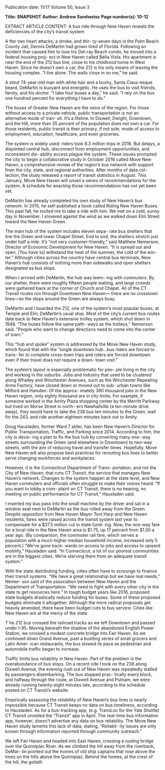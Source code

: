 Publication date: 11/17
Volume 50, Issue 3

**Title: SNAPSHOT**
**Author: Andrew Sandweiss**
**Page number(s): 10-12**

EXTRACT ARTICLE CONTENT:
A bus ride through New Haven reveals the deficiencies of the city’s transit system

A
fter two heart attacks, a stroke, and thir-
ty-seven days in the Palm Beach County Jail, 
Dennis DeMartin had grown tired of Florida. 
Following an incident that caused him to lose his Del-ray Beach condo, he moved into a federal housing proj-
ect in New Haven called Bella Vista. His apartment is 
near the end of the 212 bus line, close to his childhood 
home in West Haven. Since he doesn’t own a car, the 
212 is his only means of leaving the housing complex. “I 
live alone. The walls close in on me,” he said. 

A stout 74-year-old man with white hair and a bushy, 
Santa Claus-esque beard, DeMartin is buoyant and 
energetic. He uses the bus to visit friends, family, and 
his doctor. “I take four buses a day,” he said. “I rely on 
the bus one hundred percent for everything I have to 
do.”

The buses of Greater New Haven are the veins of the 
region. For those without access to a private vehicle, 
public transportation is not an alternative mode of tran-
sit. It’s a lifeline. In Dixwell, Dwight, Downtown, and 
the Hill, more than 35 percent of the population does 
not own a car.  For those residents, public transit is their 
primary, if not sole, mode of access to employment, 
education, healthcare, and even groceries.

The system is widely used: riders took 8.3 million trips 
in 2016. But delays, a disjointed central hub, disconnect 
from employment opportunities, and inconsistent dis-
ability access plague the system. These issues prompted 
the city to begin a collaborative study in October 2016 
called Move New Haven, a comprehensive review of 
the region’s bus network with support from the city, 
state, and regional authorities. After months of data col-
lection, the study released a report of transit statistics in 
August. This January, Move New Haven will unveil a 
series of recommendations for the system. A schedule 
for enacting those recommendations has not yet been 
set.

DeMartin has already completed his own study of 
New Haven’s bus network. In 2015, he self-published a 
book called Riding New Haven Buses. This past fall, he 
invited me to take a ride with him. We met on a cold, 
sunny day in November. I shivered against the wind 
as we walked down Elm Street toward the New Haven 
Green.

The main hub of the system includes eleven sepa-
rate bus shelters that line the Green and lower Chapel 
Street. End to end, the shelters stretch just under half 
a mile. It’s “not very customer-friendly,” said Matthew 
Nemerson, Director of Economic Development for 
New Haven. “It is spread out and open. [You have to] 
withstand the heat of the summer, the cold of the win-
ter.” Although cities across the country have central bus 
terminals, New Haven’s hub consists of nothing more 
than sidewalks and open shelters designated as bus 
stops.

When I arrived with DeMartin, the hub was teem-
ing with commuters. By our shelter, there were roughly 
fifteen people waiting, and large crowds were gathered 
back at the corner of Church and Chapel. All of the CT 
Transit routes run through Downtown New Haven—
there are no crosstown lines—so the stops around the 
Green are always busy.

DeMartin and I boarded the 212, one of the system’s 
most popular buses, at Temple and Elm, DeMartin’s 
usual stop. Most of the city’s current bus routes date 
back to New Haven’s extensive trolley system, which 
shut down in 1948. “The buses follow the same path-
ways as the trolleys,” Nemerson said. “People who want 
to change directions need to come into the center of 
town.”

This “hub and spoke” system is addressed by the 
Move New Haven study, which found that with the 
“single downtown hub…bus riders are forced to trans-
fer to complete cross-town trips and riders are forced 
downtown even if their travel does not require a down-
town visit.”

The system’s layout is especially problematic for peo-
ple living in the city and working in the suburbs. Jobs 
and industry that used to be clustered along Whalley and 
Winchester Avenues, such as the Winchester Repeating 
Arms Factory, have closed down or moved out to sub-
urban towns like Milford and Hamden. Of the approx-
imately 380 thousand jobs in the New Haven region, 
only eighty thousand are in city limits. For example, if 
someone worked in the Amity Plaza shopping center by 
the Merritt Parkway but lived on Morse Street in north-
ern Newhallville (a ten-minute drive away), they would 
have to take the 238 bus ten minutes to the Green, wait 
for the 243, and ride another eighteen minutes back out 
to Amity.

Doug Hausladen, former Ward 7 alder, has been New 
Haven’s Director for Public Transportation, Traffic, and 
Parking since 2014. According to him, the city is devis-
ing a plan to fix the bus hub by converting many one-
way streets surrounding the Green (and elsewhere in 
Downtown) to two-way streets, with the aim of reducing 
travel and transfer times. Hopefully, Move New Haven 
will also propose best practices for rerouting bus lines to 
better serve changing workforces and workplaces.

However, it is the Connecticut Department of Trans-
portation, and not the City of New Haven, that runs CT 
Transit, the service that manages New Haven’s network. 
Changes to the system happen at the state level, and 
New Haven commuters and officials often struggle to 
make their voices heard. “If you want to lobby a com-
plaint on CT Transit, there is no hearing, no meeting 
on public performance for CT Transit,” Hausladen said.

I inserted my bus pass into the small machine by the 
driver and sat in a window seat next to DeMartin as 
the bus rolled away from the Green. Despite opposition 
from New Haven Mayor Toni Harp and New Haven 
residents, fares were raised across the transit system last 
year to compensate for a $37.5 million cut in state fund-
ing. Now, the one-way fare for a local ride in the New 
Haven area is $1.75, up 17 percent from $1.50 a year ago. 
(By comparison, the commuter rail fare, which serves 
a population with a much higher median household 
income, increased only 5 percent.) “We’ve gone back-
wards on access to jobs and access to upward mobility,” 
Hausladen said. “In Connecticut, a lot of our poorest 
communities are in the biggest cities. We’re starving 
them from an adequate transit system.”

With the state distributing funding, cities often have 
to scrounge to finance their transit systems. “We have 
a great relationship but we have real needs,” Nemer-
son said of the association between New Haven and the 
Department of Transportation. “We need to fight with 
every other city in the state to get resources here.” In 
tough budget years like 2016, proposed state budgets 
drastically reduce funding for buses. Some of these 
proposed budgets eliminate it altogether. Although the 
more radical proposals get heavily amended, there have 
been budget cuts to bus service. Cities like New Haven 
are at the mercy of the state.

T
he 212 bus crossed the railroad tracks as we 
left Downtown and passed under I-95. Moving 
beneath the shadow of the abandoned English 
Power Station, we crossed a modest concrete bridge 
into Fair Haven. As we continued down Grand Avenue, 
past a bustling series of small grocers and Latin Amer-
ican restaurants, the bus slowed its pace as pedestrian 
and automobile traffic began to increase.

Traffic limits bus reliability in New Haven. Part of 
the problem is the overabundance of bus stops. On a 
recent ride I took on the 238 along Dixwell Avenue, the 
evening rush out of New Haven was repeatedly stalled 
by passengers disembarking. The bus stopped prac-
tically every block, and halfway through the route, at 
Dixwell Avenue and Putnam, we were already running 
twenty-eight minutes late, according to the schedule 
posted on CT Transit’s website.

Empirically assessing the reliability of New Haven’s 
bus lines is nearly impossible because CT Transit keeps 
no data on bus timeliness, according to Hausladen. 
As for a bus-tracking app, (e.g. TransLoc for the Yale 
Shuttle) CT Transit unveiled the “Transit” app in April. 
The real-time bus information app, however, doesn’t 
advertise any data on bus reliability. The Move New 
Haven study laments this lack of data, stating, “Reliabil-
ity issues are only known through information reported 
through community outreach.”

We left Fair Haven and headed into East Haven, 
crossing a rusting bridge over the Quinnipiac River. As 
we climbed the hill away from the riverbank, DeMar-
tin pointed out the homes of old ship captains that 
rose above the trees on the hills above the Quinnipiac. 
Behind the homes, at the crest of the hill, the goliath